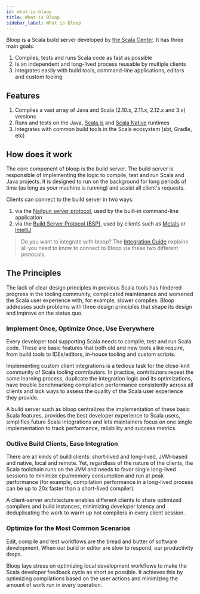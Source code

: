 ```yaml
---
id: what-is-bloop
title: What is Bloop
sidebar_label: What is Bloop
---
```


Bloop is a Scala build server developed by [the Scala Center][scalacenter]. It has three main goals:

1. Compiles, tests and runs Scala code as fast as possible
1. Is an independent and long-lived process reusable by multiple clients
1. Integrates easily with build tools, command-line applications, editors and custom tooling

## Features

1. Compiles a vast array of Java and Scala (2.10.x, 2.11.x, 2.12.x and 3.x) versions
1. Runs and tests on the Java, [Scala.js](https://www.scala-js.org/) and [Scala Native](https://github.com/scala-native/scala-native) runtimes
1. Integrates with common build tools in the Scala ecosystem (sbt, Gradle, etc)

## How does it work

The core component of bloop is the build server. The build server is responsible of implementing the
logic to compile, test and run Scala and Java projects. It is designed to run on the background for
long periods of time (as long as your machine is running) and assist all client's requests.

Clients can connect to the build server in two ways:

1. via the [Nailgun server protocol](https://github.com/facebook/nailgun), used by the built-in command-line application
1. via the [Build Server Protocol (BSP)](https://github.com/scalacenter/bsp), used by clients such as [Metals](https://github.com/scalameta/metals) or [IntelliJ](https://www.jetbrains.com/idea/)

> Do you want to integrate with bloop? The [Integration Guide](integration.md) explains all
> you need to know to connect to Bloop via these two different protocols.

## The Principles

The lack of clear design principles in previous Scala tools has hindered progress in the tooling
community, complicated maintenance and worsened the Scala user experience with, for example, slower
compiles. Bloop addresses such problems with three design principles that shape its design and
improve on the status quo.

### Implement Once, Optimize Once, Use Everywhere

Every developer tool supporting Scala needs to compile, test and run Scala code. These are basic
features that both old and new tools alike require, from build tools to IDEs/editors, in-house
tooling and custom scripts.

Implementing custom client integrations is a tedious task for the close-knit community of Scala
tooling contributors. In practice, contributors repeat the same learning process, duplicate the
integration logic and its optimizations, have trouble benchmarking compilation performance
consistently across all clients and lack ways to assess the quality of the Scala user experience
they provide.

A build server such as bloop centralizes the implementation of these basic Scala features, provides
the best developer experience to Scala users, simplifies future Scala integrations and lets
maintainers focus on one single implementation to track performance, reliability and success
metrics.

### Outlive Build Clients, Ease Integration

There are all kinds of build clients: short-lived and long-lived, JVM-based and native, local and
remote. Yet, regardless of the nature of the clients, the Scala toolchain runs on the JVM and needs
to favor single long-lived sessions to  minimize cpu/memory consumption and run at peak performance
(for example, compilation performance in a long-lived process can be up to 20x faster than a
short-lived compiler).

A client-server architecture enables different clients to share optimized compilers and build
instances, minimizing developer latency and deduplicating the work to warm up hot compilers in every
client session.

### Optimize for the Most Common Scenarios

Edit, compile and test workflows are the bread and butter of software development. When our build or
editor are slow to respond, our productivity drops.

Bloop lays stress on optimizing local development workflows to make the Scala developer feedback
cycle as short as possible. It achieves this by optimizing compilations based on the user actions
and minimizing the amount of work run in every operation.

[scalacenter]: https://scala.epfl.ch
